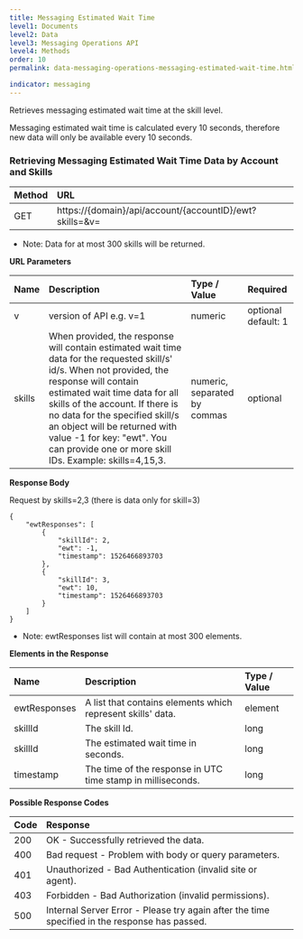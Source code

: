 ```yaml
---
title: Messaging Estimated Wait Time
level1: Documents
level2: Data
level3: Messaging Operations API
level4: Methods
order: 10
permalink: data-messaging-operations-messaging-estimated-wait-time.html

indicator: messaging
---
```


Retrieves messaging estimated wait time at the skill level.

Messaging estimated wait time is calculated every 10 seconds, therefore new data will only be available every 10 seconds.

### Retrieving Messaging Estimated Wait Time Data by Account and Skills

| Method | URL |
| :--- | :--- |
| GET | https://{domain}/api/account/{accountID}/ewt?skills=<skillIDs>&v=<version> |

 - Note: Data for at most 300 skills will be returned.

**URL Parameters**

| Name | Description | Type / Value | Required |
| :----- | :-------------- | :-------------- | :--- |
| v | version of API e.g. v=1 | numeric | optional default: 1 |
| skills | When provided, the response will contain estimated wait time data for the requested skill/s' id/s. When not provided, the response will contain estimated wait time data for all skills of the account. If there is no data for the specified skill/s an object will be returned with value -1 for key: "ewt". You can provide one or more skill IDs. Example: skills=4,15,3. | numeric, separated by commas | optional |

**Response Body**

Request by skills=2,3 (there is data only for skill=3)

    {
        "ewtResponses": [
            {
                "skillId": 2,
                "ewt": -1,
                "timestamp": 1526466893703
            },
            {
                "skillId": 3,
                "ewt": 10,
                "timestamp": 1526466893703
            }
        ]
    }
    
 - Note: ewtResponses list will contain at most 300 elements.

**Elements in the Response**

| Name | Description | Type / Value |
| :----- | :------------- | :-------------- |
| ewtResponses | A list that contains elements which represent skills' data. | element |
| skillId | The skill Id. | long |
| skillId | The estimated wait time in seconds. | long |
| timestamp | The time of the response in UTC time stamp in milliseconds. | long |

**Possible Response Codes**

| Code | Response |
| :----- | :--------- |
| 200 | OK - Successfully retrieved the data. |
| 400 | Bad request - Problem with body or query parameters. |
| 401 | Unauthorized - Bad Authentication (invalid site or agent). |
| 403 | Forbidden - Bad Authorization (invalid permissions). |
| 500 | Internal Server Error - Please try again after the time specified in the response has passed. |
